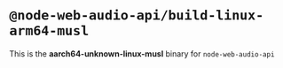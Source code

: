 # `@node-web-audio-api/build-linux-arm64-musl`

This is the **aarch64-unknown-linux-musl** binary for `node-web-audio-api`
